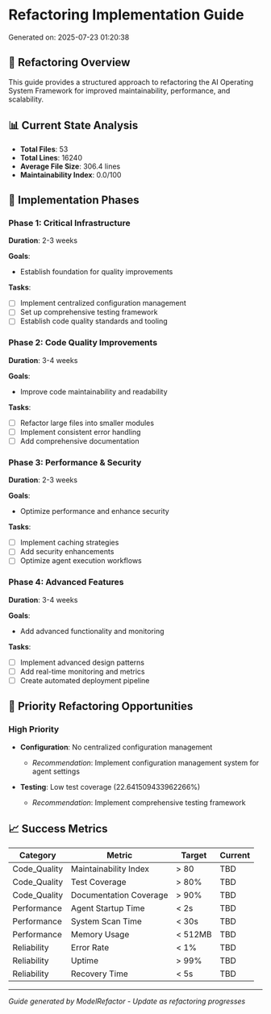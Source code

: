 # Refactoring Implementation Guide

Generated on: 2025-07-23 01:20:38

## 🎯 Refactoring Overview

This guide provides a structured approach to refactoring the AI Operating System Framework for improved maintainability, performance, and scalability.

## 📊 Current State Analysis

- **Total Files**: 53
- **Total Lines**: 16240
- **Average File Size**: 306.4 lines
- **Maintainability Index**: 0.0/100

## 📅 Implementation Phases

### Phase 1: Critical Infrastructure
**Duration**: 2-3 weeks

**Goals**:
- Establish foundation for quality improvements

**Tasks**:
- [ ] Implement centralized configuration management
- [ ] Set up comprehensive testing framework
- [ ] Establish code quality standards and tooling

### Phase 2: Code Quality Improvements
**Duration**: 3-4 weeks

**Goals**:
- Improve code maintainability and readability

**Tasks**:
- [ ] Refactor large files into smaller modules
- [ ] Implement consistent error handling
- [ ] Add comprehensive documentation

### Phase 3: Performance & Security
**Duration**: 2-3 weeks

**Goals**:
- Optimize performance and enhance security

**Tasks**:
- [ ] Implement caching strategies
- [ ] Add security enhancements
- [ ] Optimize agent execution workflows

### Phase 4: Advanced Features
**Duration**: 3-4 weeks

**Goals**:
- Add advanced functionality and monitoring

**Tasks**:
- [ ] Implement advanced design patterns
- [ ] Add real-time monitoring and metrics
- [ ] Create automated deployment pipeline

## 🎯 Priority Refactoring Opportunities

### High Priority
- **Configuration**: No centralized configuration management
  - *Recommendation*: Implement configuration management system for agent settings

- **Testing**: Low test coverage (22.641509433962266%)
  - *Recommendation*: Implement comprehensive testing framework

## 📈 Success Metrics

| Category | Metric | Target | Current |
|----------|--------|--------|---------|
| Code_Quality | Maintainability Index | > 80 | TBD |
| Code_Quality | Test Coverage | > 80% | TBD |
| Code_Quality | Documentation Coverage | > 90% | TBD |
| Performance | Agent Startup Time | < 2s | TBD |
| Performance | System Scan Time | < 30s | TBD |
| Performance | Memory Usage | < 512MB | TBD |
| Reliability | Error Rate | < 1% | TBD |
| Reliability | Uptime | > 99% | TBD |
| Reliability | Recovery Time | < 5s | TBD |

---
*Guide generated by ModelRefactor - Update as refactoring progresses*
